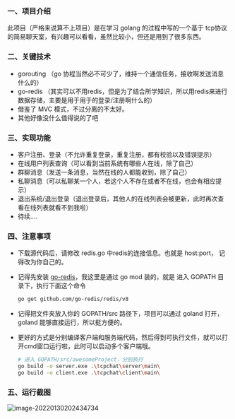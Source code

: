 ### 一、项目介绍

此项目（严格来说算不上项目）是在学习 golang 的过程中写的一个基于 tcp协议的简易聊天室，有兴趣可以看看，虽然比较小，但还是用到了很多东西。

### 二、关键技术

- gorouting （go 协程当然必不可少了，维持一个通信任务，接收啊发送消息什么的）
- go-redis （其实可以不用redis，但是为了结合所学知识，所以用redis来进行数据存储，主要是用于用于的登录/注册啊什么的）
- 借鉴了 MVC 模式，不过分离的不太好。
- 其他好像没什么值得说的了吧

### 三、实现功能

- 客户注册、登录（不允许重复登录，重复注册，都有校验以及错误提示）
- 在线用户列表查询（可以看到当前系统有哪些人在线，除了自己）
- 群聊消息（发送一条消息，当然在线的人都能收到，除了自己）
- 私聊消息（可以私聊某一个人，若这个人不存在或者不在线，也会有相应提示）
- 退出系统/退出登录（退出登录后，其他人的在线列表会被更新，此时再次查看在线列表就看不到我啦）
- 待续....

### 四、注意事项

- 下载源代码后，请修改 redis.go 中redis的连接信息。也就是 host:port， 记得改为你自己的。

- 记得先安装 [go-redis](https://github.com/go-redis/redis)，我这里是通过 go mod 装的，就是 进入 GOPATH 目录下，执行下面这个命令

  ```sh
  go get github.com/go-redis/redis/v8
  ```

- 记得把文件夹放入你的 GOPATH/src 路径下，项目可以通过 goland 打开，goland 能够直接运行，所以挺方便的。

- 更好的方式是分别编译客户端和服务端代码，然后得到可执行文件，就可以打开cmd窗口运行啦，此时可以启动多个客户端哦。

  ```sh
  # 进入 GOPATH/src/awesomeProject，分别执行
  go build -o server.exe .\tcpchat\server\main\
  go build -o client.exe .\tcpchat\client\main\
  ```

### 五、运行截图

![image-20220130202434734](http://typora.iwangwei.top/img/image-20220130202434734.png)